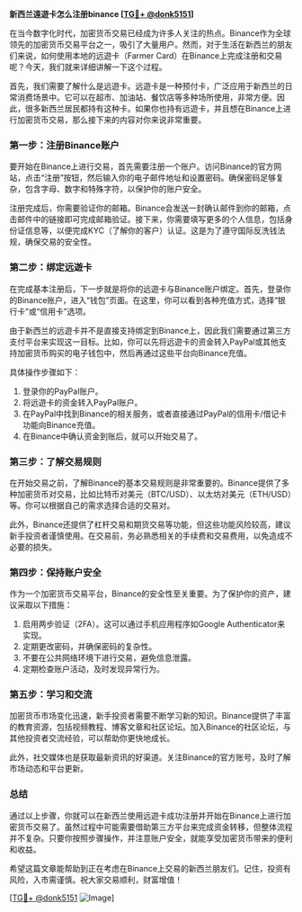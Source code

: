 **新西兰遠遊卡怎么注册binance [[TG💪+ @donk5151](https://t.me/s/donk5151)]**

在当今数字化时代，加密货币交易已经成为许多人关注的热点。Binance作为全球领先的加密货币交易平台之一，吸引了大量用户。然而，对于生活在新西兰的朋友们来说，如何使用本地的远遊卡（Farmer Card）在Binance上完成注册和交易呢？今天，我们就来详细讲解一下这个过程。

首先，我们需要了解什么是远遊卡。远遊卡是一种预付卡，广泛应用于新西兰的日常消费场景中。它可以在超市、加油站、餐饮店等多种场所使用，非常方便。因此，很多新西兰居民都持有这种卡。如果你也持有远遊卡，并且想在Binance上进行加密货币交易，那么接下来的内容对你来说非常重要。

### 第一步：注册Binance账户

要开始在Binance上进行交易，首先需要注册一个账户。访问Binance的官方网站，点击“注册”按钮，然后输入你的电子邮件地址和设置密码。确保密码足够复杂，包含字母、数字和特殊字符，以保护你的账户安全。

注册完成后，你需要验证你的邮箱。Binance会发送一封确认邮件到你的邮箱，点击邮件中的链接即可完成邮箱验证。接下来，你需要填写更多的个人信息，包括身份证信息等，以便完成KYC（了解你的客户）认证。这是为了遵守国际反洗钱法规，确保交易的安全性。

### 第二步：绑定远遊卡

在完成基本注册后，下一步就是将你的远遊卡与Binance账户绑定。首先，登录你的Binance账户，进入“钱包”页面。在这里，你可以看到各种充值方式，选择“银行卡”或“信用卡”选项。

由于新西兰的远遊卡并不是直接支持绑定到Binance上，因此我们需要通过第三方支付平台来实现这一目标。比如，你可以先将远遊卡的资金转入PayPal或其他支持加密货币购买的电子钱包中，然后再通过这些平台向Binance充值。

具体操作步骤如下：

1. 登录你的PayPal账户。
2. 将远遊卡的资金转入PayPal账户。
3. 在PayPal中找到Binance的相关服务，或者直接通过PayPal的信用卡/借记卡功能向Binance充值。
4. 在Binance中确认资金到账后，就可以开始交易了。

### 第三步：了解交易规则

在开始交易之前，了解Binance的基本交易规则是非常重要的。Binance提供了多种加密货币对交易，比如比特币对美元（BTC/USD）、以太坊对美元（ETH/USD）等。你可以根据自己的需求选择合适的交易对。

此外，Binance还提供了杠杆交易和期货交易等功能，但这些功能风险较高，建议新手投资者谨慎使用。在交易前，务必熟悉相关的手续费和交易费用，以免造成不必要的损失。

### 第四步：保持账户安全

作为一个加密货币交易平台，Binance的安全性至关重要。为了保护你的资产，建议采取以下措施：

1. 启用两步验证（2FA）。这可以通过手机应用程序如Google Authenticator来实现。
2. 定期更改密码，并确保密码的复杂性。
3. 不要在公共网络环境下进行交易，避免信息泄露。
4. 定期检查账户活动，及时发现异常行为。

### 第五步：学习和交流

加密货币市场变化迅速，新手投资者需要不断学习新的知识。Binance提供了丰富的教育资源，包括视频教程、博客文章和社区论坛。加入Binance的社区论坛，与其他投资者交流经验，可以帮助你更快地成长。

此外，社交媒体也是获取最新资讯的好渠道。关注Binance的官方账号，及时了解市场动态和平台更新。

### 总结

通过以上步骤，你就可以在新西兰使用远遊卡成功注册并开始在Binance上进行加密货币交易了。虽然过程中可能需要借助第三方平台来完成资金转移，但整体流程并不复杂。只要你按照步骤操作，并注意账户安全，就能享受加密货币带来的便利和收益。

希望这篇文章能帮助到正在考虑在Binance上交易的新西兰朋友们。记住，投资有风险，入市需谨慎。祝大家交易顺利，财富增值！

[[TG💪+ @donk5151](https://t.me/s/donk5151) ![Image](https://i.postimg.cc/rwNCRYN7/Snipaste-2025-04-30-17-27-05.png)]